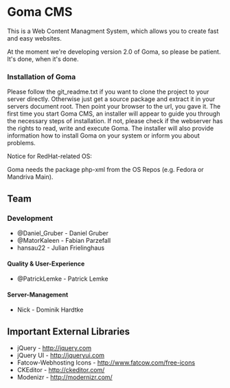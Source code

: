 Goma CMS
========

This is a Web Content Managment System, which allows you to create fast and easy websites.

At the moment we're developing version 2.0 of Goma, so please be patient. It's done, when it's done.

### Installation of Goma

Please follow the git_readme.txt if you want to clone the project to your server directly.
Otherwise just get a source package and extract it in your servers document root.
Then point your browser to the url, you gave it.
The first time you start Goma CMS, an installer will appear to guide you through the
necessary steps of installation.
If not, please check if the webserver has the rights to read, write and execute Goma.
The installer will also provide information how to install Goma on your system or inform you about problems.

Notice for RedHat-related OS:

Goma needs the package php-xml from the OS Repos (e.g. Fedora or Mandriva Main).


Team
----

### Development
* @Daniel_Gruber - Daniel Gruber
* @MatorKaleen - Fabian Parzefall
* hansau22 - Julian Frielinghaus

#### Quality & User-Experience
* @PatrickLemke - Patrick Lemke

#### Server-Management
* Nick - Dominik Hardtke

Important External Libraries
------------------
* jQuery - http://jquery.com
* jQuery UI - http://jqueryui.com
* Fatcow-Webhosting Icons - http://www.fatcow.com/free-icons
* CKEditor - http://ckeditor.com/
* Modenizr - http://modernizr.com/
